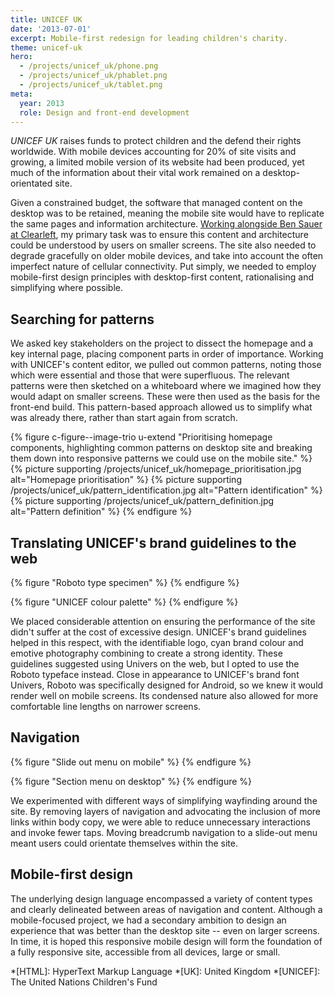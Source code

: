 ```yaml
---
title: UNICEF UK
date: '2013-07-01'
excerpt: Mobile-first redesign for leading children's charity.
theme: unicef-uk
hero:
  - /projects/unicef_uk/phone.png
  - /projects/unicef_uk/phablet.png
  - /projects/unicef_uk/tablet.png
meta:
  year: 2013
  role: Design and front-end development
---
```

_UNICEF UK_ raises funds to protect children and the defend their rights worldwide. With mobile devices accounting for 20% of site visits and growing, a limited mobile version of its website had been produced, yet much of the information about their vital work remained on a desktop-orientated site.

Given a constrained budget, the software that managed content on the desktop was to be retained, meaning the mobile site would have to replicate the same pages and information architecture. [Working alongside Ben Sauer at Clearleft][1], my primary task was to ensure this content and architecture could be understood by users on smaller screens. The site also needed to degrade gracefully on older mobile devices, and take into account the often imperfect nature of cellular connectivity. Put simply, we needed to employ mobile-first design principles with desktop-first content, rationalising and simplifying where possible.

## Searching for patterns
We asked key stakeholders on the project to dissect the homepage and a key internal page, placing component parts in order of importance. Working with UNICEF's content editor, we pulled out common patterns, noting those which were essential and those that were superfluous. The relevant patterns were then sketched on a whiteboard where we imagined how they would adapt on smaller screens. These were then used as the basis for the front-end build. This pattern-based approach allowed us to simplify what was already there, rather than start again from scratch.

{% figure c-figure--image-trio u-extend "Prioritising homepage components, highlighting common patterns on desktop site and breaking them down into responsive patterns we could use on the mobile site." %}
{% picture supporting /projects/unicef_uk/homepage_prioritisation.jpg alt="Homepage prioritisation" %}
{% picture supporting /projects/unicef_uk/pattern_identification.jpg alt="Pattern identification" %}
{% picture supporting /projects/unicef_uk/pattern_definition.jpg alt="Pattern definition" %}
{% endfigure %}

## Translating UNICEF's brand guidelines to the web
{% figure "Roboto type specimen" %}
{% endfigure %}

{% figure "UNICEF colour palette" %}
{% endfigure %}

We placed considerable attention on ensuring the performance of the site didn't suffer at the cost of excessive design. UNICEF's brand guidelines helped in this respect, with the identifiable logo, cyan brand colour and emotive photography combining to create a strong identity. These guidelines suggested using Univers on the web, but I opted to use the Roboto typeface instead. Close in appearance to UNICEF's brand font Univers, Roboto was specifically designed for Android, so we knew it would render well on mobile screens. Its condensed nature also allowed for more comfortable line lengths on narrower screens.

## Navigation
{% figure "Slide out menu on mobile" %}
{% endfigure %}

{% figure "Section menu on desktop" %}
{% endfigure %}

We experimented with different ways of simplifying wayfinding around the site. By removing layers of navigation and advocating the inclusion of more links within body copy, we were able to reduce unnecessary interactions and invoke fewer taps. Moving breadcrumb navigation to a slide-out menu meant users could orientate themselves within the site.

## Mobile-first design
The underlying design language encompassed a variety of content types and clearly delineated between areas of navigation and content. Although a mobile-focused project, we had a secondary ambition to design an experience that was better than the desktop site -- even on larger screens. In time, it is hoped this responsive mobile design will form the foundation of a fully responsive site, accessible from all devices, large or small.

[1]: http://clearleft.com/made/unicef

*[HTML]: HyperText Markup Language
*[UK]: United Kingdom
*[UNICEF]: The United Nations Children's Fund
